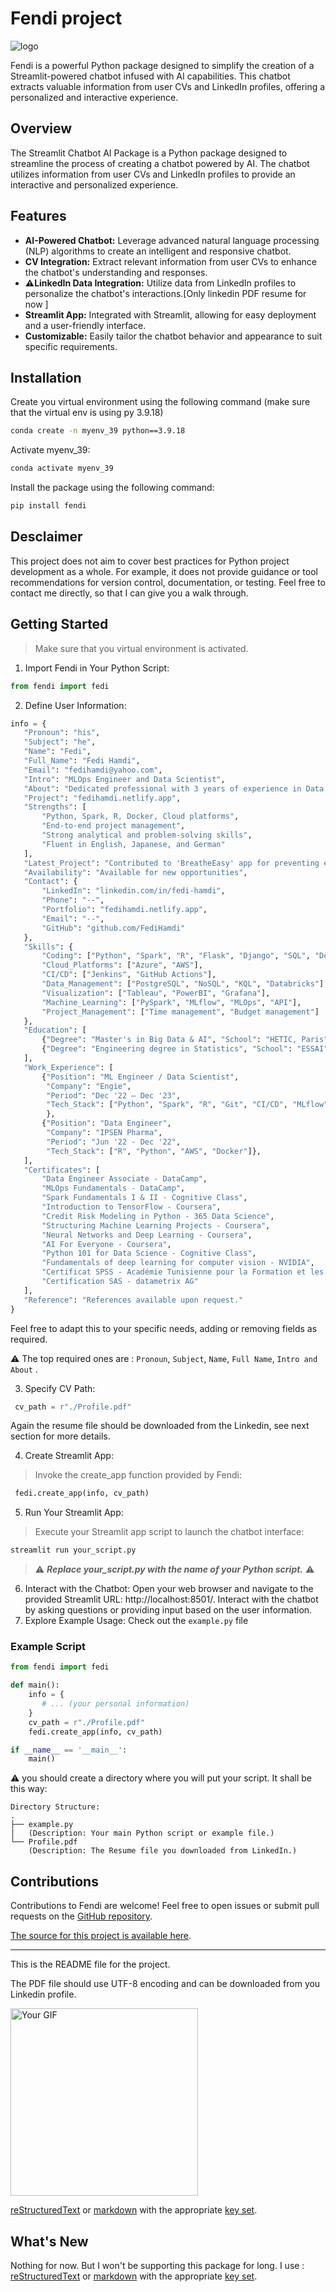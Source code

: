 # Fendi project

![logo](https://raw.githubusercontent.com/fedihamdi/WGP/main/src/images/logo.png)

Fendi is a powerful Python package designed to simplify the creation of a
Streamlit-powered chatbot infused with AI capabilities. This chatbot extracts valuable
information from user CVs and LinkedIn profiles, offering a personalized and interactive
experience.

## Overview

The Streamlit Chatbot AI Package is a Python package designed to streamline the process of creating a chatbot powered by AI. The chatbot utilizes information from user CVs and LinkedIn profiles to provide an interactive and personalized experience.

## Features

- **AI-Powered Chatbot:** Leverage advanced natural language processing (NLP) algorithms to create an intelligent and responsive chatbot.
- **CV Integration:** Extract relevant information from user CVs to enhance the chatbot's understanding and responses.
- **⚠️LinkedIn Data Integration:** Utilize data from LinkedIn profiles to personalize the chatbot's interactions.[Only linkedin PDF resume for now ]
- **Streamlit App:** Integrated with Streamlit, allowing for easy deployment and a user-friendly interface.
- **Customizable:** Easily tailor the chatbot behavior and appearance to suit specific requirements.

## Installation

Create you virtual environment using the following command (make sure that the virtual env is using py 3.9.18)
```bash
conda create -n myenv_39 python==3.9.18
```
Activate myenv_39:
```bash
conda activate myenv_39
```
Install the package using the following command:
```bash
pip install fendi
```

## Desclaimer
This project does not aim to cover best practices for Python project
development as a whole. For example, it does not provide guidance or tool
recommendations for version control, documentation, or testing.
Feel free to contact me directly, so that I can give you a walk through.

## Getting Started
> Make sure that you virtual environment is activated.
1. Import Fendi in Your Python Script:
 ```py
from fendi import fedi
```
2. Define User Information:
 ```py
info = {
    "Pronoun": "his",
    "Subject": "he",
    "Name": "Fedi",
    "Full_Name": "Fedi Hamdi",
    "Email": "fedihamdi@yahoo.com",
    "Intro": "MLOps Engineer and Data Scientist",
    "About": "Dedicated professional with 3 years of experience in Data Engineering, MLOps, and Data Science.",
    "Project": "fedihamdi.netlify.app",
    "Strengths": [
        "Python, Spark, R, Docker, Cloud platforms",
        "End-to-end project management",
        "Strong analytical and problem-solving skills",
        "Fluent in English, Japanese, and German"
    ],
    "Latest_Project": "Contributed to 'BreatheEasy' app for preventing environmentally related diseases.",
    "Availability": "Available for new opportunities",
    "Contact": {
        "LinkedIn": "linkedin.com/in/fedi-hamdi",
        "Phone": "--",
        "Portfolio": "fedihamdi.netlify.app",
        "Email": "--",
        "GitHub": "github.com/FediHamdi"
    },
    "Skills": {
        "Coding": ["Python", "Spark", "R", "Flask", "Django", "SQL", "Docker"],
        "Cloud_Platforms": ["Azure", "AWS"],
        "CI/CD": ["Jenkins", "GitHub Actions"],
        "Data_Management": ["PostgreSQL", "NoSQL", "KQL", "Databricks"],
        "Visualization": ["Tableau", "PowerBI", "Grafana"],
        "Machine_Learning": ["PySpark", "MLflow", "MLOps", "API"],
        "Project_Management": ["Time management", "Budget management"]
    },
    "Education": [
        {"Degree": "Master's in Big Data & AI", "School": "HETIC, Paris", "Period": "Nov '21 - Dec '23"},
        {"Degree": "Engineering degree in Statistics", "School": "ESSAI", "Period": "Sep '16 - Dec '20"}
    ],
    "Work_Experience": [
        {"Position": "ML Engineer / Data Scientist",
         "Company": "Engie",
         "Period": "Dec '22 – Dec '23",
         "Tech_Stack": ["Python", "Spark", "R", "Git", "CI/CD", "MLflow", "Docker", "Azure"]
         },
        {"Position": "Data Engineer",
         "Company": "IPSEN Pharma",
         "Period": "Jun '22 - Dec '22",
         "Tech_Stack": ["R", "Python", "AWS", "Docker"]},
    ],
    "Certificates": [
        "Data Engineer Associate - DataCamp",
        "MLOps Fundamentals - DataCamp",
        "Spark Fundamentals I & II - Cognitive Class",
        "Introduction to TensorFlow - Coursera",
        "Credit Risk Modeling in Python - 365 Data Science",
        "Structuring Machine Learning Projects - Coursera",
        "Neural Networks and Deep Learning - Coursera",
        "AI For Everyone - Coursera",
        "Python 101 for Data Science - Cognitive Class",
        "Fundamentals of deep learning for computer vision - NVIDIA",
        "Certificat SPSS - Académie Tunisienne pour la Formation et les Etudes",
        "Certification SAS - datametrix AG"
    ],
    "Reference": "References available upon request."
}
```
Feel free to adapt this to your specific needs, adding or removing fields as required.

⚠️ The top required ones are :
``Pronoun``, ``Subject``, ``Name``, ``Full Name``, ``Intro and About`` .

3. Specify CV Path:
```py
 cv_path = r"./Profile.pdf"
```
Again the resume file should be downloaded from the Linkedin, see next section for more details.

4. Create Streamlit App:
> Invoke the create_app function provided by Fendi:
```python
 fedi.create_app(info, cv_path)
```
5. Run Your Streamlit App:
> Execute your Streamlit app script to launch the chatbot interface:
```python
streamlit run your_script.py
```
> ⚠️ ***Replace your_script.py with the name of your Python script.***   ️⚠️
6. Interact with the Chatbot:
Open your web browser and navigate to the provided Streamlit URL: http://localhost:8501/. Interact with the chatbot by
asking questions or providing input based on the user information.
7. Explore Example Usage:
Check out the `example.py` file
### Example Script
```python [exmple.py]
from fendi import fedi

def main():
    info = {
       # ... (your personal information)
    }
    cv_path = r"./Profile.pdf"
    fedi.create_app(info, cv_path)

if __name__ == '__main__':
    main()
```

:warning: you should create a directory where you will put your script. It shall be this way:
```commandline
Directory Structure:
.
├── example.py
│   (Description: Your main Python script or example file.)
└── Profile.pdf
    (Description: The Resume file you downloaded from LinkedIn.)
```

## Contributions
Contributions to Fendi are welcome!
Feel free to open issues or submit pull requests on the [GitHub repository][src].

[The source for this project is available here][src].

----

This is the README file for the project.

The PDF file should use UTF-8 encoding and can be downloaded from you Linkedin profile.

<img src="https://resumeworded.com/linkedin-review/img/sample.gif" alt="Your GIF" width="300"/>

[reStructuredText][rst] or [markdown][md use] with the appropriate [key set][md
use].

## What's New
Nothing for now. But I won't be supporting this package for long.
I use :
[reStructuredText][rst] or [markdown][md use] with the appropriate [key set][md
use].


[Portfolio]: https://fedihamdi.netlify.app/
[src]: https://github.com/fedihamdi
[rst]: http://docutils.sourceforge.net/rst.html
[md]: https://tools.ietf.org/html/rfc7764#section-3.5 "CommonMark variant"
[md use]: https://packaging.python.org/specifications/core-metadata/#description-content-type-optional
